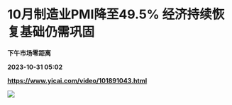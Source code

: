 # 10月制造业PMI降至49.5% 经济持续恢复基础仍需巩固
**下午市场零距离**

**2023-10-31 05:02**

**https://www.yicai.com/video/101891043.html**

![](http://imgcdn.yicai.com/vms-new/2023/10/8e233ea8-e577-4d44-b3fd-634a3fb9bfb7_Y1ui.jpg)